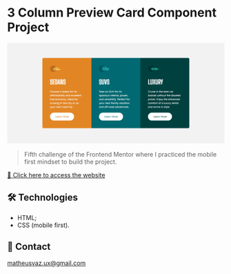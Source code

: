# 3 Column Preview Card Component Project

![preview](./github/3-column-preview-card-component.png)

> Fifth challenge of the Frontend Mentor where I practiced the mobile first mindset to build the project.

[🔗 Click here to access the website](https://matheusvaz-dev.github.io/3-column-preview-card-component/)

## 🛠️ Technologies

- HTML;
- CSS (mobile first).

## 📧 Contact

matheusvaz.ux@gmail.com
